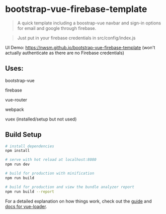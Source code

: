 # bootstrap-vue-firebase-template

> A quick template including a boostrap-vue navbar and sign-in options for email and google through firebase.

> Just put in your firebase credentials in src/config/index.js

UI Demo: https://nwsm.github.io/bootstrap-vue-firebase-template (won't actually authenticate as there are no Firebase credentials)

## Uses:

bootstrap-vue

firebase

vue-router

webpack

vuex (installed/setup but not used)

## Build Setup

``` bash
# install dependencies
npm install

# serve with hot reload at localhost:8080
npm run dev

# build for production with minification
npm run build

# build for production and view the bundle analyzer report
npm run build --report
```

For a detailed explanation on how things work, check out the [guide](http://vuejs-templates.github.io/webpack/) and [docs for vue-loader](http://vuejs.github.io/vue-loader).
